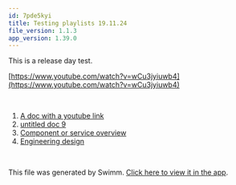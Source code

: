 ```yaml
---
id: 7pde5kyi
title: Testing playlists 19.11.24
file_version: 1.1.3
app_version: 1.39.0
---
```


<!-- Intro - Do not remove this comment -->
This is a release day test.

[https://www.youtube.com/watch?v=wCu3jyiuwb4](https://www.youtube.com/watch?v=wCu3jyiuwb4)

<br/>

<!-- Steps - Do not remove this comment -->
1. [A doc with a youtube link](a-doc-with-a-youtube-link.5gq83ba4.sw.md)
2. [untitled doc 9](untitled-doc-9.96cedzkf.sw.md)
3. [Component or service overview](component-or-service-overview.awh8b3fr.sw.md)
4. [Engineering design](engineering-design.jf962xy7.sw.md)


<br/>

This file was generated by Swimm. [Click here to view it in the app](https://staging.swimm.cloud/repos/Z2l0aHViJTNBJTNBc21hcnQtbWlycm9yJTNBJTNBSWRpdFllZ2VyU3dpbW0=/playlists/7pde5kyi).
